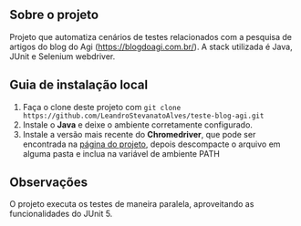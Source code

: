 ## Sobre o projeto
Projeto que automatiza cenários de testes relacionados com a pesquisa de artigos do blog do Agi (https://blogdoagi.com.br/). A stack utilizada é Java, JUnit e Selenium webdriver.

## Guia de instalação local
1. Faça o clone deste projeto com `git clone https://github.com/LeandroStevanatoAlves/teste-blog-agi.git`
2. Instale o **Java** e deixe o ambiente corretamente configurado.
3. Instale a versão mais recente do **Chromedriver**, que pode ser encontrada na  [página do projeto](https://chromedriver.chromium.org/), depois descompacte o arquivo em alguma pasta e inclua na variável de ambiente PATH

## Observações
O projeto executa os testes de maneira paralela, aproveitando as funcionalidades do JUnit 5.